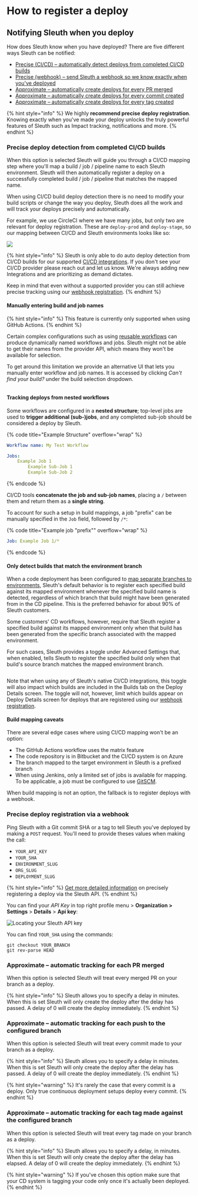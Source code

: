 # How to register a deploy

## Notifying Sleuth when you deploy

How does Sleuth know when you have deployed? There are five different ways Sleuth can be notified:

* [Precise (CI/CD) – automatically detect deploys from completed CI/CD builds](how-to-register-a-deploy.md#precise-deploy-detection-from-completed-ci-cd-builds)
* [Precise (webhook) – send Sleuth a webhook so we know exactly when you've deployed](how-to-register-a-deploy.md#precise-deploy-registration-via-a-webhook)
* [Approximate – automatically create deploys for every PR merged](how-to-register-a-deploy.md#approximate-automatic-tracking-for-each-pr-merged)
* [Approximate – automatically create deploys for every commit created](how-to-register-a-deploy.md#approximate-automatic-tracking-for-each-push-to-the-configured-branch)
* [Approximate – automatically create deploys for every tag created](how-to-register-a-deploy.md#approximate-automatic-tracking-for-each-tag-made-against-the-configured-branch)

{% hint style="info" %}
We highly **recommend precise deploy registration**. Knowing exactly when you've made your deploy unlocks the truly powerful features of Sleuth such as Impact tracking, notifications and more.
{% endhint %}

### Precise deploy detection from completed CI/CD builds

When this option is selected Sleuth will guide you through a CI/CD mapping step where you'll map a build / job / pipeline name to each Sleuth environment. Sleuth will then automatically register a deploy on a successfully completed build / job / pipeline that matches the mapped name.

When using CI/CD build deploy detection there is no need to modify your build scripts or change the way you deploy, Sleuth does all the work and will track your deploys precisely and automatically.

For example, we use CircleCI where we have many jobs, but only two are relevant for deploy registration. These are `deploy-prod` and `deploy-stage`, so our mapping between CI/CD and Sleuth environments looks like so:

![](<../../.gitbook/assets/build detection mapping.png>)

{% hint style="info" %}
Sleuth is only able to do auto deploy detection from CI/CD builds for our supported [CI/CD integrations](../../integrations-1/builds/). If you don't see your CI/CD provider please reach out and let us know. We're always adding new Integrations and are prioritizing as demand dictates.

Keep in mind that even without a supported provider you can still achieve precise tracking using our [webhook registration](how-to-register-a-deploy.md#precise-deploy-registration-via-a-webhook).
{% endhint %}

#### Manually entering build and job names

{% hint style="info" %}
This feature is currently only supported when using GitHub Actions.
{% endhint %}

Certain complex configurations such as using [reusable workflows](https://docs.github.com/en/actions/using-workflows/reusing-workflows) can produce dynamically named workflows and jobs. Sleuth might not be able to get their names from the provider API, which means they won't be available for selection.

To get around this limitation we provide an alternative UI that lets you manually enter workflow and job names. It is accessed by clicking _Can't find your build?_ under the build selection dropdown.

<div align="center">

<figure><img src="../../.gitbook/assets/custom-build-names.png" alt=""><figcaption></figcaption></figure>

</div>

#### Tracking deploys from nested workflows

Some workflows are configured in a **nested structure**; top-level jobs are used to **trigger additional (sub-)jobs**, and any completed sub-job should be considered a deploy by Sleuth.

{% code title="Example Structure" overflow="wrap" %}
```yaml
Workflow name: My Test Workflow

Jobs:
    Example Job 1
        Example Sub-Job 1
        Example Sub-Job 2
```
{% endcode %}

CI/CD tools **concatenate the job and sub-job names**, placing a `/` between them and return them as a **single string**.

To account for such a setup in build mappings, a job "prefix" can be manually specified in the `Job` field, followed by `/*`:

{% code title="Example job "prefix"" overflow="wrap" %}
```yaml
Job: Example Job 1/*
```
{% endcode %}

#### Only detect builds that match the environment branch

When a code deployment has been configured to [map separate branches to environments](creating-a-deployment.md#mapping-the-branch-you-deploy-from), Sleuth's default behavior is to register each specified build against its mapped environment whenever the specified build name is detected, regardless of which branch that build might have been generated from in the CD pipeline. This is the preferred behavior for about 90% of Sleuth customers.&#x20;

Some customers' CD workflows, however, require that Sleuth register a specified build against its mapped environment only when that build has been generated from the specific branch associated with the mapped environment.&#x20;

For such cases, Sleuth provides a toggle under Advanced Settings that, when enabled, tells Sleuth to register the specified build only when that build's source branch matches the mapped environment branch. &#x20;

<figure><img src="../../.gitbook/assets/image (1) (2).png" alt=""><figcaption></figcaption></figure>

Note that when using any of Sleuth's native CI/CD integrations, this toggle will also impact which builds are included in the Builds tab on the Deploy Details screen. The toggle will not, however, limit which builds appear on Deploy Details screen for deploys that are registered using our [webhook registration](how-to-register-a-deploy.md#precise-deploy-registration-via-a-webhook).&#x20;

#### Build mapping caveats

There are several edge cases where using CI/CD mapping won't be an option:

* The GitHub Actions workflow uses the matrix feature
* The code repository is in Bitbucket and the CI/CD system is on Azure
* The branch mapped to the target environment in Sleuth is a prefixed branch
* When using Jenkins, only a limited set of jobs is available for mapping. To be applicable, a job must be configured to use [GitSCM](https://plugins.jenkins.io/git/#plugin-content-pipelines).

When build mapping is not an option, the fallback is to register deploys with a webhook.

### Precise deploy registration via a webhook

Ping Sleuth with a Git commit SHA or a tag to tell Sleuth you've deployed by making a `POST` request. You'll need to provide theses values when making the call:

* `YOUR_API_KEY`
* `YOUR_SHA`
* `ENVIRONMENT_SLUG`
* `ORG_SLUG`
* `DEPLOYMENT_SLUG`

{% hint style="info" %}
[Get more detailed information](../../sleuth-api/deploy-registration.md) on precisely registering a deploy via the Sleuth API.
{% endhint %}

You can find your _API Key_ in top right profile menu > **Organization > Settings** > **Details** > **Api key**:

![Locating your Sleuth API key](<../../.gitbook/assets/api key.png>)

You can find `YOUR_SHA` using the commands:

```http
git checkout YOUR_BRANCH
git rev-parse HEAD
```

### Approximate – automatic tracking for each PR merged

When this option is selected Sleuth will treat every merged PR on your branch as a deploy.

{% hint style="info" %}
Sleuth allows you to specify a delay in minutes. When this is set Sleuth will only create the deploy after the delay has passed. A delay of 0 will create the deploy immediately.
{% endhint %}

### Approximate – automatic tracking for each push to the configured branch

When this option is selected Sleuth will treat every commit made to your branch as a deploy.

{% hint style="info" %}
Sleuth allows you to specify a delay in minutes. When this is set Sleuth will only create the deploy after the delay has passed. A delay of 0 will create the deploy immediately.
{% endhint %}

{% hint style="warning" %}
It's rarely the case that every commit is a deploy. Only true continuous deployment setups deploy every commit.
{% endhint %}

### Approximate – automatic tracking for each tag made against the configured branch

When this option is selected Sleuth will treat every tag made on your branch as a deploy.

{% hint style="info" %}
Sleuth allows you to specify a delay, in minutes. When this is set Sleuth will only create the deploy after the delay has elapsed. A delay of 0 will create the deploy immediately.
{% endhint %}

{% hint style="warning" %}
If you've chosen this option make sure that your CD system is tagging your code only once it's actually been deployed.
{% endhint %}
